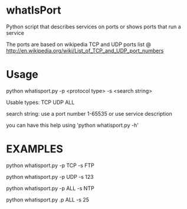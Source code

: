 whatIsPort
==========

Python script that describes services on ports or shows ports that run a service

The ports are based on wikipedia TCP and UDP ports list @ http://en.wikipedia.org/wiki/List_of_TCP_and_UDP_port_numbers

Usage
=====
python whatisport.py -p \<protocol type\> -s \<search string\>

Usable types:
  TCP
  UDP
  ALL

search string:
  use a port number 1-65535
  or 
  use service description

you can have this help using 'python whatisport.py -h'

EXAMPLES
========
  python whatisport.py -p TCP -s FTP
  
  python whatisport.py -p UDP -s 123
  
  python whatisport.py -p ALL -s NTP
  
  python whatisport.py .p ALL -s 25
